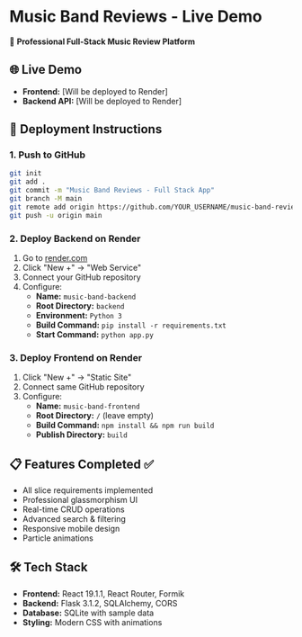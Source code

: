 # Music Band Reviews - Live Demo

🎵 **Professional Full-Stack Music Review Platform**

## 🌐 Live Demo
- **Frontend:** [Will be deployed to Render]
- **Backend API:** [Will be deployed to Render]

## 🚀 Deployment Instructions

### 1. Push to GitHub
```bash
git init
git add .
git commit -m "Music Band Reviews - Full Stack App"
git branch -M main
git remote add origin https://github.com/YOUR_USERNAME/music-band-reviews.git
git push -u origin main
```

### 2. Deploy Backend on Render
1. Go to [render.com](https://render.com)
2. Click "New +" → "Web Service"
3. Connect your GitHub repository
4. Configure:
   - **Name:** `music-band-backend`
   - **Root Directory:** `backend`
   - **Environment:** `Python 3`
   - **Build Command:** `pip install -r requirements.txt`
   - **Start Command:** `python app.py`

### 3. Deploy Frontend on Render
1. Click "New +" → "Static Site"
2. Connect same GitHub repository
3. Configure:
   - **Name:** `music-band-frontend`
   - **Root Directory:** `/` (leave empty)
   - **Build Command:** `npm install && npm run build`
   - **Publish Directory:** `build`

## 📋 Features Completed ✅
- All slice requirements implemented
- Professional glassmorphism UI
- Real-time CRUD operations
- Advanced search & filtering
- Responsive mobile design
- Particle animations

## 🛠 Tech Stack
- **Frontend:** React 19.1.1, React Router, Formik
- **Backend:** Flask 3.1.2, SQLAlchemy, CORS
- **Database:** SQLite with sample data
- **Styling:** Modern CSS with animations